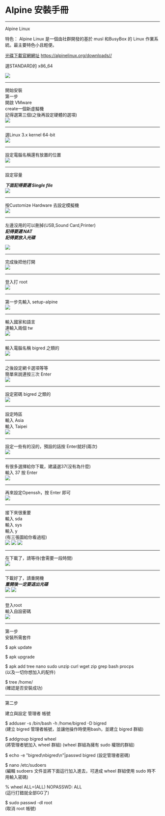 # Alpine 安裝手冊


---
Alpine Linux

特色：
Alpine Linux
是一個由社群開發的基於 musl 和BusyBox 的 Linux 作業系統。最主要特色小且輕便。


[光碟下載官網網址](https://alpinelinux.org/downloads//)
https://alpinelinux.org/downloads//

選STANDARD的 x86_64

![](https://i.imgur.com/yYkfExs.png)



---

開始安裝  
第一步  
開啟 VMware  
create一個新虛擬機  
記得選第三個(之後再設定硬體的選項)  
![](https://i.imgur.com/oPAmjoU.png)


---
選Linux 3.x kernel 64-bit  
![](https://i.imgur.com/XDxm0Ec.png)


---

設定電腦名稱還有放置的位置  
![](https://i.imgur.com/oJ1830x.png)


---

設定容量  

***下面記得要選 Single file***  
![](https://i.imgur.com/7SPe2hm.png)


---

按Customize Hardware 去設定模擬機  
![](https://i.imgur.com/jq31S5u.png)


---

左邊沒用的可以刪掉(USB,Sound Card,Printer)  
***記得要選 NAT***  
***記得要放入光碟***  

![](https://i.imgur.com/dKlOCqq.png)


---

完成後把他打開  
![](https://i.imgur.com/EnAQf3R.png)

---


登入打 root  
![](https://i.imgur.com/RcymkZF.png)


---

第一步先輸入 setup-alpine  
![](https://i.imgur.com/3W2uI2R.png)


---

輸入國家和語言  
連輸入兩個 tw  
![](https://i.imgur.com/BwbG6Sf.png)


---

輸入電腦名稱 bigred 之類的  
![](https://i.imgur.com/xzsoM9c.png)


---

之後設定網卡選項等等  
簡單來說連按三次 Enter  
![](https://i.imgur.com/0gT4xg9.png)


---

設定密碼 bigred 之類的  
![](https://i.imgur.com/la9Fyz5.png)


---

設定時區  
輸入 Asia  
輸入 Taipei  
![](https://i.imgur.com/JYXtekH.png)


---

設定一些有的沒的，預設的話按 Enter就好(兩次)  
![](https://i.imgur.com/zIPnEHb.png)


---

有很多選擇給你下載，建議選37(沒有為什麼)  
輸入 37 按 Enter  
![](https://i.imgur.com/a41gIY6.png)


---

再來設定Openssh，按 Enter 即可  
![](https://i.imgur.com/Hfule2O.png)


---

接下來很重要  
輸入 sda  
輸入 sys  
輸入 y  
(有三張圖給你看過程)  
![](https://i.imgur.com/9ab7sZN.png)
![](https://i.imgur.com/8hCRPeT.png)
![](https://i.imgur.com/Zf2Z1vy.png)


---

在下載了，請等待(會需要一段時間)  
![](https://i.imgur.com/uv1jxOP.png)



---

下載好了，請重開機  
***重開後一定要退出光碟***  
![](https://i.imgur.com/A3fXPc4.png)
![](https://i.imgur.com/80wYTxq.png)

---
登入root  
輸入自設密碼  
![](https://i.imgur.com/g0xxrYD.png)


---
第一步  
安裝所需套件  

$ apk update

$ apk upgrade

$ apk add tree nano sudo unzip curl wget zip grep bash procps  
(以及一切你想加入的配件)

$ tree /home/  
(確認是否安裝成功)


---
第二步

建立與設定 管理者 帳號

$ adduser -s /bin/bash -h /home/bigred -D bigred  
(建立 bigred 管理者帳號，並讓他操作時使用bash，並建立 bigred 群組)

$ addgroup bigred wheel  
(將管理者號加入 wheel 群組)
(wheel 群組為擁有 sudo 權限的群組)

$ echo -e "bigred\nbigred\n"|passwd bigred  (設定管理者密碼)

$ nano /etc/sudoers  
(編輯 sudoers 文件並將下面這行加入進去，可達成 wheel 群組使用 sudo 時不用輸入密碼)

% wheel ALL=(ALL) NOPASSWD: ALL  
(這行打錯就全部GG了)

$ sudo passwd -dl root   
(取消 root 帳號)


